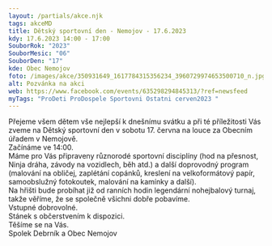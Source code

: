 ```yaml
---
layout: /partials/akce.njk
tags: akceMD
title: Dětský sportovní den - Nemojov - 17.6.2023
kdy: 17.6.2023 14:00 - 17:00
SouborRok: "2023"
SouborMesic: "06"
SouborDen: "17"
kde: Obec Nemojov
foto: /images/akce/350931649_1617784315356234_3960729974653500710_n.jpg
alt: Pozvánka na akci
web: https://www.facebook.com/events/635298294845313/?ref=newsfeed
myTags: "ProDeti ProDospele Sportovni Ostatni cerven2023 "
---
```

<!--StartFragment-->

Přejeme všem dětem vše nejlepší k dnešnímu svátku a při té příležitosti Vás zveme na Dětský sportovní den v sobotu 17. června na louce za Obecním úřadem v Nemojově.\
Začínáme ve 14:00.\
Máme pro Vás připraveny různorodé sportovní disciplíny (hod na přesnost, Ninja dráha, závody na vozidlech, běh atd.) a další doprovodný program (malování na obličej, zaplétání copánků, kreslení na velkoformátový papír, samoobslužný fotokoutek, malování na kamínky a další).\
Na hřišti bude probíhat již od ranních hodin legendární nohejbalový turnaj, takže věříme, že se společně všichni dobře pobavíme.\
Vstupné dobrovolné.\
Stánek s občerstvením k dispozici.\
Těšíme se na Vás.\
Spolek Debrník a Obec Nemojov 

<!--EndFragment-->